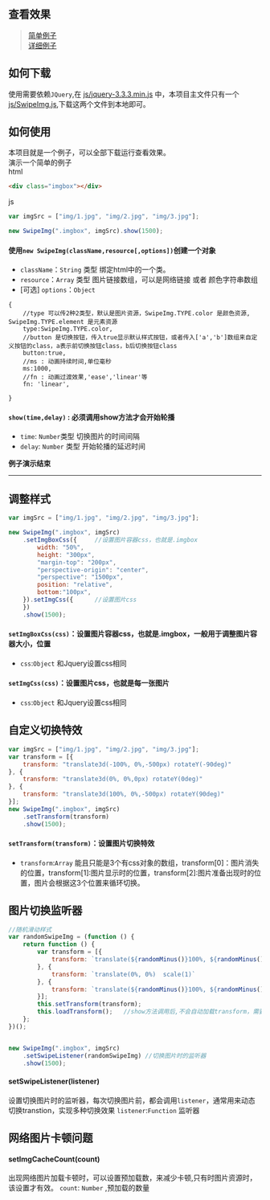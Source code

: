 ## 查看效果  
>[简单例子](https://oleolema.github.io/SwipeImg-js/example1.html)  
>[详细例子](https://oleolema.github.io/SwipeImg-js/)   
## 如何下载
使用需要依赖`JQuery`,在 [js/jquery-3.3.3.min.js](https://github.com/oleolema/SwipeImg-js/blob/master/js/jquery-3.3.1.min.js) 中，本项目主文件只有一个[js/SwipeImg.js](https://github.com/oleolema/SwipeImg-js/blob/master/js/SwipeImg.js),下载这两个文件到本地即可。
## 如何使用
本项目就是一个例子，可以全部下载运行查看效果。  
演示一个简单的例子  
html   
```html
<div class="imgbox"></div>
```
js
```js
var imgSrc = ["img/1.jpg", "img/2.jpg", "img/3.jpg"];

new SwipeImg(".imgbox", imgSrc).show(1500);
```  
#### 使用`new SwipeImg(className,resource[,options])`创建一个对象  
* `className`：`String` 类型 绑定html中的一个类。  
* `resource`：`Array` 类型  图片链接数组，可以是网络链接  或者  颜色字符串数组
* [可选] `options`：`Object`
```
{
    //type 可以传2种2类型，默认是图片资源，SwipeImg.TYPE.color 是颜色资源, SwipeImg.TYPE.element 是元素资源
    type:SwipeImg.TYPE.color,
    //button 是切换按钮，传入true显示默认样式按钮，或者传入['a','b']数组来自定义按钮的class，a表示前切换按钮class，b后切换按钮class
    button:true,
    //ms : 动画持续时间,单位毫秒
    ms:1000,
    //fn : 动画过渡效果,'ease','linear'等
    fn: 'linear',
    
}
```

#### `show(time,delay)` : 必须调用show方法才会开始轮播  
* `time`: `Number`类型  切换图片的时间间隔
* `delay`: `Number` 类型    开始轮播的延迟时间   

**例子演示结束**
***
## 调整样式
```js
var imgSrc = ["img/1.jpg", "img/2.jpg", "img/3.jpg"];

new SwipeImg(".imgbox", imgSrc)
    .setImgBoxCss({     //设置图片容器css，也就是.imgbox
        width: "50%",
        height: "300px",
        "margin-top": "200px",
        "perspective-origin": "center",
        "perspective": "1500px",
        position: "relative",
        bottom:"100px",
    }).setImgCss({      //设置图片css
    })
    .show(1500);
```  
#### `setImgBoxCss(css)`：设置图片容器css，也就是.imgbox，一般用于调整图片容器大小，位置
* `css`:`Object`  和Jquery设置css相同
#### `setImgCss(css)`：设置图片css，也就是每一张图片
* `css`:`Object`  和Jquery设置css相同

## 自定义切换特效
```js
var imgSrc = ["img/1.jpg", "img/2.jpg", "img/3.jpg"];
var transform = [{
    transform: "translate3d(-100%, 0%,-500px) rotateY(-90deg)"
}, {
    transform: "translate3d(0%, 0%,0px) rotateY(0deg)"
}, {
    transform: "translate3d(100%, 0%,-500px) rotateY(90deg)"
}];
new SwipeImg(".imgbox", imgSrc)
    .setTransform(transform)
    .show(1500);
```  
#### `setTransform(transform)`：设置图片切换特效
* `transform`:`Array` 能且只能是3个有css对象的数组，transform[0]：图片消失的位置，transform[1]:图片显示时的位置，transform[2]:图片准备出现时的位置，图片会根据这3个位置来循环切换。

## 图片切换监听器
```js
//随机滑动样式
var randomSwipeImg = (function () {
    return function () {
        var transform = [{
            transform: `translate(${randomMinus()}100%, ${randomMinus()}${randomStr()}%)`
        }, {
            transform: `translate(0%, 0%)  scale(1)`
        }, {
            transform: `translate(${randomMinus()}100%, ${randomMinus()}${randomStr()}%)`
        }];
        this.setTransform(transform);
        this.loadTransform();   //show方法调用后,不会自动加载transform，需要手动调用loadTransform(),才能加载到浏览器中。
    };
})();


new SwipeImg(".imgbox", imgSrc)
    .setSwipeListener(randomSwipeImg) //切换图片时的监听器
    .show(1500);
```  

#### setSwipeListener(listener)
设置切换图片时的监听器，每次切换图片前，都会调用`listener`，通常用来动态切换transtion，实现多种切换效果
`listener`:`Function`  监听器

## 网络图片卡顿问题
#### setImgCacheCount(count)
出现网络图片加载卡顿时，可以设置预加载数，来减少卡顿,只有时图片资源时，该设置才有效。
`count`: `Number`  ,预加载的数量
